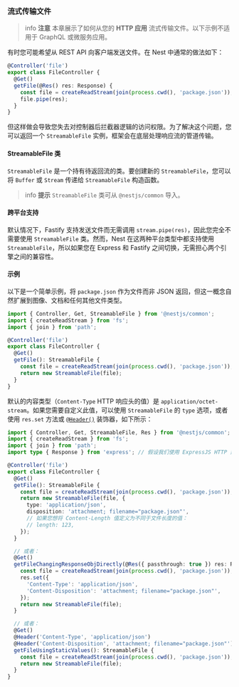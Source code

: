 ### 流式传输文件

> info **注意** 本章展示了如何从您的 **HTTP 应用** 流式传输文件。以下示例不适用于 GraphQL 或微服务应用。

有时您可能希望从 REST API 向客户端发送文件。在 Nest 中通常的做法如下：

```ts
@Controller('file')
export class FileController {
  @Get()
  getFile(@Res() res: Response) {
    const file = createReadStream(join(process.cwd(), 'package.json'));
    file.pipe(res);
  }
}
```

但这样做会导致您失去对控制器后拦截器逻辑的访问权限。为了解决这个问题，您可以返回一个 `StreamableFile` 实例，框架会在底层处理响应流的管道传输。

#### StreamableFile 类

`StreamableFile` 是一个持有待返回流的类。要创建新的 `StreamableFile`，您可以将 `Buffer` 或 `Stream` 传递给 `StreamableFile` 构造函数。

> info **提示** `StreamableFile` 类可从 `@nestjs/common` 导入。

#### 跨平台支持

默认情况下，Fastify 支持发送文件而无需调用 `stream.pipe(res)`，因此您完全不需要使用 `StreamableFile` 类。然而，Nest 在这两种平台类型中都支持使用 `StreamableFile`，所以如果您在 Express 和 Fastify 之间切换，无需担心两个引擎之间的兼容性。

#### 示例

以下是一个简单示例，将 `package.json` 作为文件而非 JSON 返回，但这一概念自然扩展到图像、文档和任何其他文件类型。

```ts
import { Controller, Get, StreamableFile } from '@nestjs/common';
import { createReadStream } from 'fs';
import { join } from 'path';

@Controller('file')
export class FileController {
  @Get()
  getFile(): StreamableFile {
    const file = createReadStream(join(process.cwd(), 'package.json'));
    return new StreamableFile(file);
  }
}
```

默认的内容类型（`Content-Type` HTTP 响应头的值）是 `application/octet-stream`。如果您需要自定义此值，可以使用 `StreamableFile` 的 `type` 选项，或者使用 `res.set` 方法或 [`@Header()`](/controllers#response-headers) 装饰器，如下所示：

```ts
import { Controller, Get, StreamableFile, Res } from '@nestjs/common';
import { createReadStream } from 'fs';
import { join } from 'path';
import type { Response } from 'express'; // 假设我们使用 ExpressJS HTTP 适配器

@Controller('file')
export class FileController {
  @Get()
  getFile(): StreamableFile {
    const file = createReadStream(join(process.cwd(), 'package.json'));
    return new StreamableFile(file, {
      type: 'application/json',
      disposition: 'attachment; filename="package.json"',
      // 如果您想将 Content-Length 值定义为不同于文件长度的值：
      // length: 123,
    });
  }

  // 或者：
  @Get()
  getFileChangingResponseObjDirectly(@Res({ passthrough: true }) res: Response): StreamableFile {
    const file = createReadStream(join(process.cwd(), 'package.json'));
    res.set({
      'Content-Type': 'application/json',
      'Content-Disposition': 'attachment; filename="package.json"',
    });
    return new StreamableFile(file);
  }

  // 或者：
  @Get()
  @Header('Content-Type', 'application/json')
  @Header('Content-Disposition', 'attachment; filename="package.json"')
  getFileUsingStaticValues(): StreamableFile {
    const file = createReadStream(join(process.cwd(), 'package.json'));
    return new StreamableFile(file);
  }  
}
```